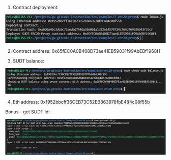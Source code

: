 1. Contract deployment:

![contract-deployment](https://github.com/Reiss2000/nervos-hackathon/blob/main/Task5/contract%20deployment.png?raw=true)

2. Contract address: 0x65fEC0A0B408D73ae41EB59031f99AbEBf1968f1

3. SUDT balance: 

![sudt-balance](https://github.com/Reiss2000/nervos-hackathon/blob/main/Task5/sudt-balance.png?raw=true)

4. Eth address: 0x1952bbcff36CEB73C52EB863978fbE484c08f55b

Bonus - get SUDT Id:

![bonus](https://github.com/Reiss2000/nervos-hackathon/blob/main/Task5/bonus.png?raw=true)
